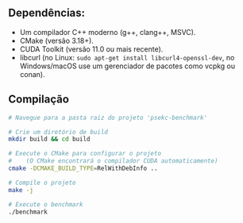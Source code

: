 ## Dependências:

* Um compilador C++ moderno (g++, clang++, MSVC).
* CMake (versão 3.18+).
* CUDA Toolkit (versão 11.0 ou mais recente).
* libcurl (no Linux: `sudo apt-get install libcurl4-openssl-dev`, no Windows/macOS use um gerenciador de pacotes como vcpkg ou conan).


## Compilação

```bash
# Navegue para a pasta raiz do projeto 'psekc-benchmark'

# Crie um diretório de build
mkdir build && cd build

# Execute o CMake para configurar o projeto
#    (O CMake encontrará o compilador CUDA automaticamente)
cmake -DCMAKE_BUILD_TYPE=RelWithDebInfo ..

# Compile o projeto
make -j 

# Execute o benchmark
./benchmark
```